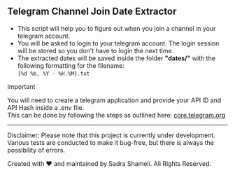 ## Telegram Channel Join Date Extractor

- This script will help you to figure out when you join a channel in your telegram account.
- You will be asked to login to your telegram account. The login session will be stored so you don't have to login the next time.
- The extracted dates will be saved inside the folder **"dates/"** with the following formatting for the filename:<br>
  `{%d %b, %Y - %H.%M}.txt`

> [!IMPORTANT]  
> You will need to create a telegram application and provide your API ID and API Hash inside a .env file.<br>
> This can be done by following the steps as outlined here: [core.telegram.org](https://core.telegram.org/api/obtaining_api_id)

---

Disclaimer: Please note that this project is currently under development. Various tests are conducted to make it bug-free, but there is always the possibility of errors.

Created with ♥ and maintained by Sadra Shameli. All Rights Reserved.
